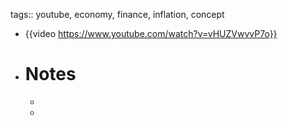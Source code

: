 tags:: youtube, economy, finance, inflation, concept

- {{video https://www.youtube.com/watch?v=vHUZVwvvP7o}}
- # Notes
	-
	-
